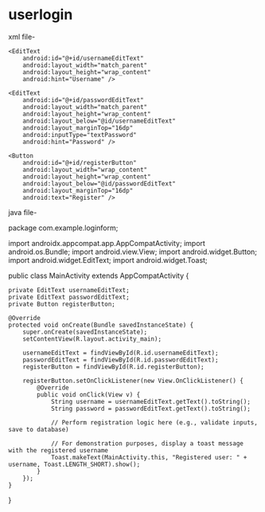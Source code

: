 # userlogin
xml file-
<?xml version="1.0" encoding="utf-8"?>
<RelativeLayout xmlns:android="http://schemas.android.com/apk/res/android"
    xmlns:tools="http://schemas.android.com/tools"
    android:layout_width="match_parent"
    android:layout_height="match_parent"
    android:padding="16dp"
    tools:context=".MainActivity">

    <EditText
        android:id="@+id/usernameEditText"
        android:layout_width="match_parent"
        android:layout_height="wrap_content"
        android:hint="Username" />

    <EditText
        android:id="@+id/passwordEditText"
        android:layout_width="match_parent"
        android:layout_height="wrap_content"
        android:layout_below="@id/usernameEditText"
        android:layout_marginTop="16dp"
        android:inputType="textPassword"
        android:hint="Password" />

    <Button
        android:id="@+id/registerButton"
        android:layout_width="wrap_content"
        android:layout_height="wrap_content"
        android:layout_below="@id/passwordEditText"
        android:layout_marginTop="16dp"
        android:text="Register" />

</RelativeLayout>

java file-

package com.example.loginform;

import androidx.appcompat.app.AppCompatActivity;
import android.os.Bundle;
import android.view.View;
import android.widget.Button;
import android.widget.EditText;
import android.widget.Toast;

public class MainActivity extends AppCompatActivity {

    private EditText usernameEditText;
    private EditText passwordEditText;
    private Button registerButton;

    @Override
    protected void onCreate(Bundle savedInstanceState) {
        super.onCreate(savedInstanceState);
        setContentView(R.layout.activity_main);

        usernameEditText = findViewById(R.id.usernameEditText);
        passwordEditText = findViewById(R.id.passwordEditText);
        registerButton = findViewById(R.id.registerButton);

        registerButton.setOnClickListener(new View.OnClickListener() {
            @Override
            public void onClick(View v) {
                String username = usernameEditText.getText().toString();
                String password = passwordEditText.getText().toString();

                // Perform registration logic here (e.g., validate inputs, save to database)

                // For demonstration purposes, display a toast message with the registered username
                Toast.makeText(MainActivity.this, "Registered user: " + username, Toast.LENGTH_SHORT).show();
            }
        });
    }
}
